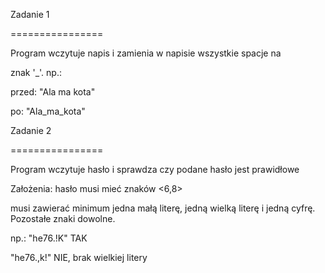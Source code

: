 ﻿Zadanie 1

\================

Program wczytuje napis i zamienia w napisie wszystkie spacje na

znak '\_'. np.:

przed: "Ala ma kota"

po: "Ala\_ma\_kota"

Zadanie  2

\================

Program wczytuje hasło i sprawdza czy podane hasło jest prawidłowe 

Założenia: hasło musi mieć znaków <6,8>

musi zawierać minimum jedna małą literę, jedną wielką literę i jedną cyfrę. Pozostałe znaki dowolne.

np.: "he76.!K"   TAK

"he76.,k!"  NIE, brak wielkiej litery

